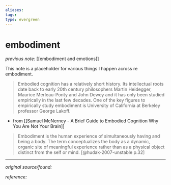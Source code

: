 ```yaml
---
aliases: 
tags: 
type: evergreen
---
```


# embodiment

_previous note:_ [[embodiment and emotions]]

This note is a placeholder for various things I happen across re embodiment. 

> Embodied cognition has a relatively short history. Its intellectual roots date back to early 20th century philosophers Martin Heidegger, Maurice Merleau-Ponty and John Dewey and it has only been studied empirically in the last few decades. One of the key figures to empirically study embodiment is University of California at Berkeley professor George Lakoff.
- from [[Samuel McNerney - A Brief Guide to Embodied Cognition Why You Are Not Your Brain]]

> Embodiment is the human experience of simultaneously having and being a body. The term conceptualizes the body as a dynamic, organic site of meaningful experience rather than as a physical object distinct from the self or mind. [@hudak-2007-unstable p.32]

---

_original source/found:_ 

_reference:_ 




